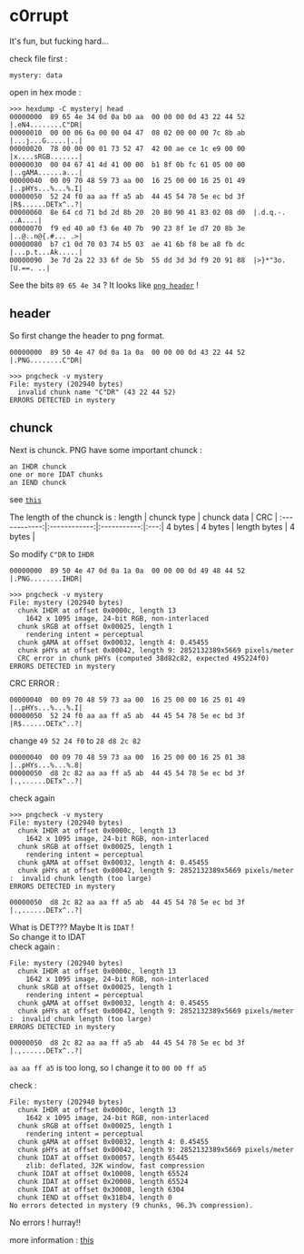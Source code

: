 # c0rrupt

It's fun, but fucking hard...

check file first :
```
mystery: data
```

open in hex mode :
```
>>> hexdump -C mystery| head
00000000  89 65 4e 34 0d 0a b0 aa  00 00 00 0d 43 22 44 52  |.eN4........C"DR|
00000010  00 00 06 6a 00 00 04 47  08 02 00 00 00 7c 8b ab  |...j...G.....|..|
00000020  78 00 00 00 01 73 52 47  42 00 ae ce 1c e9 00 00  |x....sRGB.......|
00000030  00 04 67 41 4d 41 00 00  b1 8f 0b fc 61 05 00 00  |..gAMA......a...|
00000040  00 09 70 48 59 73 aa 00  16 25 00 00 16 25 01 49  |..pHYs...%...%.I|
00000050  52 24 f0 aa aa ff a5 ab  44 45 54 78 5e ec bd 3f  |R$......DETx^..?|
00000060  8e 64 cd 71 bd 2d 8b 20  20 80 90 41 83 02 08 d0  |.d.q.-.  ..A....|
00000070  f9 ed 40 a0 f3 6e 40 7b  90 23 8f 1e d7 20 8b 3e  |..@..n@{.#... .>|
00000080  b7 c1 0d 70 03 74 b5 03  ae 41 6b f8 be a8 fb dc  |...p.t...Ak.....|
00000090  3e 7d 2a 22 33 6f de 5b  55 dd 3d 3d f9 20 91 88  |>}*"3o.[U.==. ..|
```

See the bits `89 65 4e 34` ? It looks like [`png header`](https://www.wikiwand.com/en/Portable_Network_Graphics#/File_format) !

## header
So first change the header to png format.
```
00000000  89 50 4e 47 0d 0a 1a 0a  00 00 00 0d 43 22 44 52  |.PNG........C"DR|
```

```
>>> pngcheck -v mystery
File: mystery (202940 bytes)
  invalid chunk name "C"DR" (43 22 44 52)
ERRORS DETECTED in mystery 
```

## chunck
Next is chunck. PNG have some important chunck :
```
an IHDR chunck
one or more IDAT chunks
an IEND chunck
```
see [`this`](http://www.libpng.org/pub/png/spec/1.2/PNG-Chunks.html)

The length of the chunck is :
length        | chunck type  | chunck data | CRC |
:------------:|:------------:|:-----------:|:---:|
4 bytes    | 4 bytes |  length bytes | 4 bytes |

So modify `C"DR` to `IHDR` 
```
00000000  89 50 4e 47 0d 0a 1a 0a  00 00 00 0d 49 48 44 52  |.PNG........IHDR|
```

```
>>> pngcheck -v mystery
File: mystery (202940 bytes)
  chunk IHDR at offset 0x0000c, length 13
    1642 x 1095 image, 24-bit RGB, non-interlaced
  chunk sRGB at offset 0x00025, length 1
    rendering intent = perceptual
  chunk gAMA at offset 0x00032, length 4: 0.45455
  chunk pHYs at offset 0x00042, length 9: 2852132389x5669 pixels/meter
  CRC error in chunk pHYs (computed 38d82c82, expected 495224f0)
ERRORS DETECTED in mystery
```

CRC ERROR :
```
00000040  00 09 70 48 59 73 aa 00  16 25 00 00 16 25 01 49  |..pHYs...%...%.I|
00000050  52 24 f0 aa aa ff a5 ab  44 45 54 78 5e ec bd 3f  |R$......DETx^..?|
```
change `49 52 24 f0` to `28 d8 2c 82`
```
00000040  00 09 70 48 59 73 aa 00  16 25 00 00 16 25 01 38  |..pHYs...%...%.8|
00000050  d8 2c 82 aa aa ff a5 ab  44 45 54 78 5e ec bd 3f  |.,......DETx^..?|
```

check again
```
>>> pngcheck -v mystery
File: mystery (202940 bytes)
  chunk IHDR at offset 0x0000c, length 13
    1642 x 1095 image, 24-bit RGB, non-interlaced
  chunk sRGB at offset 0x00025, length 1
    rendering intent = perceptual
  chunk gAMA at offset 0x00032, length 4: 0.45455
  chunk pHYs at offset 0x00042, length 9: 2852132389x5669 pixels/meter
:  invalid chunk length (too large)
ERRORS DETECTED in mystery
```

```
00000050  d8 2c 82 aa aa ff a5 ab  44 45 54 78 5e ec bd 3f  |.,......DETx^..?|
```

What is DET??? Maybe It is `IDAT` !\
So change it to IDAT\
check again :
```
File: mystery (202940 bytes)
  chunk IHDR at offset 0x0000c, length 13
    1642 x 1095 image, 24-bit RGB, non-interlaced
  chunk sRGB at offset 0x00025, length 1
    rendering intent = perceptual
  chunk gAMA at offset 0x00032, length 4: 0.45455
  chunk pHYs at offset 0x00042, length 9: 2852132389x5669 pixels/meter
:  invalid chunk length (too large)
ERRORS DETECTED in mystery
```

```
00000050  d8 2c 82 aa aa ff a5 ab  44 45 54 78 5e ec bd 3f  |.,......DETx^..?|
```
`aa aa ff a5` is too long, so I change it to `00 00 ff a5` 

check :
```
File: mystery (202940 bytes)
  chunk IHDR at offset 0x0000c, length 13
    1642 x 1095 image, 24-bit RGB, non-interlaced
  chunk sRGB at offset 0x00025, length 1
    rendering intent = perceptual
  chunk gAMA at offset 0x00032, length 4: 0.45455
  chunk pHYs at offset 0x00042, length 9: 2852132389x5669 pixels/meter
  chunk IDAT at offset 0x00057, length 65445
    zlib: deflated, 32K window, fast compression
  chunk IDAT at offset 0x10008, length 65524
  chunk IDAT at offset 0x20008, length 65524
  chunk IDAT at offset 0x30008, length 6304
  chunk IEND at offset 0x318b4, length 0
No errors detected in mystery (9 chunks, 96.3% compression).
```

No errors ! hurray!!


more information : [this](https://hackmd.io/@FlsYpINbRKixPQQVbh98kw/Bk9Wj63vH)
